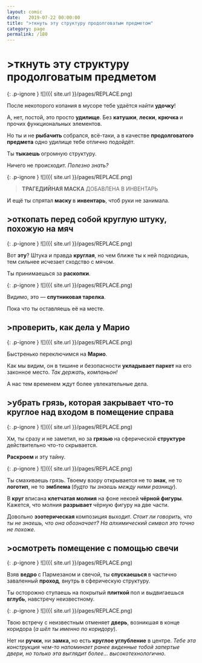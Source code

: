 ```yaml
---
layout: comic
date:   2019-07-22 00:00:00 
title: ">ткнуть эту структуру продолговатым предметом"
category: page
permalink: /180
---
```

# >ткнуть эту структуру продолговатым предметом

{: .p-ignore }
![]({{ site.url }}/pages/REPLACE.png)

После некоторого копания в мусоре тебе удаётся найти <strong>удочку</strong>!

А, нет, постой, это просто <strong>удилище</strong>. Без <strong>катушки</strong>, <strong>лески</strong>, <strong>крючка </strong>и прочих функциональных элементов. 

Но ты и не <strong>рыбачить </strong>собрался, всё-таки, а в качестве <strong>продолговатого предмета</strong> одно удилище тебе отлично подойдёт.

Ты <strong>тыкаешь </strong>огромную структуру.

Ничего не происходит. <em>Полезно знать?</em>

{: .p-ignore }
![]({{ site.url }}/pages/REPLACE.png)

<blockquote><strong>ТРАГЕДИЙНАЯ МАСКА</strong> ДОБАВЛЕНА В ИНВЕНТАРЬ</blockquote>

И ещё ты спрятал <strong>маску </strong>в <strong>инвентарь</strong>, чтоб руки не занимала.

## >откопать перед собой круглую штуку, похожую на мяч

{: .p-ignore }
![]({{ site.url }}/pages/REPLACE.png)

Вот <strong>эту</strong>? Штука и правда <strong>круглая</strong>, но чем ближе ты к ней подходишь, тем сильнее исчезает сходство с мячом.

Ты принимаешься за <strong>раскопки</strong>.

{: .p-ignore }
![]({{ site.url }}/pages/REPLACE.png)

Видимо, это — <strong>спутниковая тарелка</strong>.

Пока что ты оставляешь её на месте. 

## >проверить, как дела у Марио

{: .p-ignore }
![]({{ site.url }}/pages/REPLACE.png)

Быстренько переключимся на <strong>Марио</strong>.

Как мы видим, он в тишине и безопасности <strong>укладывает паркет </strong>на его законное место. <em>Так держать, компаньон!</em>

А нас тем временем ждут более увлекательные дела.

## >убрать грязь, которая закрывает что-то круглое над входом в помещение справа

{: .p-ignore }
![]({{ site.url }}/pages/REPLACE.png)

Хм, ты сразу и не заметил, но за <strong>грязью </strong>на сферической <strong>структуре </strong>действительно что-то скрывается.

<strong>Раскроем </strong>и эту тайну.

{: .p-ignore }
![]({{ site.url }}/pages/REPLACE.png)

Ты смахиваешь грязь. Твоему взору открывается не то <strong>знак</strong>, не то <strong>логотип</strong>, не то <strong>эмблема </strong>(<em>будто ты знаешь между ними разницу</em>).

В <strong>круг </strong>вписана <strong>клетчатая молния</strong> на фоне некоей <strong>чёрной фигуры</strong>. Кажется, что молния <strong>разрывает </strong>чёрную фигуру на две части.

Довольно <strong>эзотерическая </strong>композиция выходит. <em>Стоит ли говорить, что ты не знаешь, что она обозначает? На алхимический символ это точно не похоже.</em>

## >осмотреть помещение с помощью свечи

{: .p-ignore }
![]({{ site.url }}/pages/REPLACE.png)

Взяв <strong>ведро </strong>с Пармезаном и свечой, ты <strong>спускаешься </strong>в частично заваленный <strong>проход</strong>, внутрь в сферическую структуру.

Ты осторожно ступаешь на покрытый <strong>плиткой </strong>пол и выдвигаешься <strong>вглубь</strong>, навстречу неизвестному.

{: .p-ignore }
![]({{ site.url }}/pages/REPLACE.png)

Твою встречу с неизвестным отменяет <strong>дверь</strong>, возникшая в конце коридора (<em>а шёл ты именно по коридору</em>).

Нет ни <strong>ручки</strong>, ни <strong>замка, </strong>но есть <strong>круглое углубление</strong> в центре. <em>Тебе эта конструкция чем-то напоминает ранее виденные тобой запертые двери, но только эта выглядит более… высокотехнологично.</em>
